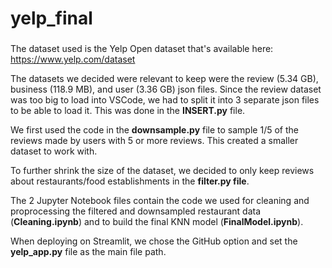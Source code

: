 # yelp_final
### 
The dataset used is the Yelp Open dataset that's available here: https://www.yelp.com/dataset

The datasets we decided were relevant to keep were the review (5.34 GB), business (118.9 MB), and user (3.36 GB) json files. Since the review dataset was too big to load into VSCode, we had to split it into 3 separate json files to be able to load it. This was done in the **INSERT.py** file.

We first used the code in the **downsample.py** file to sample 1/5 of the reviews made by users with 5 or more reviews. This created a smaller dataset to work with.

To further shrink the size of the dataset, we decided to only keep reviews about restaurants/food establishments in the **filter.py file**.

The 2 Jupyter Notebook files contain the code we used for cleaning and proprocessing the filtered and downsampled restaurant data (**Cleaning.ipynb**) and to build the final KNN model (**FinalModel.ipynb**).

When deploying on Streamlit, we chose the GitHub option and set the **yelp_app.py** file as the main file path.
###


